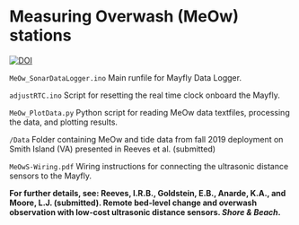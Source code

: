 # Measuring Overwash (MeOw) stations

[![DOI](https://zenodo.org/badge/338133433.svg)](https://zenodo.org/badge/latestdoi/338133433)

`MeOw_SonarDataLogger.ino` Main runfile for Mayfly Data Logger.

`adjustRTC.ino` Script for resetting the real time clock onboard the Mayfly.

`MeOw_PlotData.py` Python script for reading MeOw data textfiles, processing the data, and plotting results.

`/Data` Folder containing MeOw and tide data from fall 2019 deployment on Smith Island (VA) presented in Reeves et al. (submitted)

`MeOwS-Wiring.pdf` Wiring instructions for connecting the ultrasonic distance sensors to the Mayfly. 

__For further details, see: Reeves, I.R.B., Goldstein, E.B., Anarde, K.A., and Moore, L.J. (submitted). Remote bed-level change and overwash observation with low-cost ultrasonic distance sensors. _Shore & Beach_.__ 
